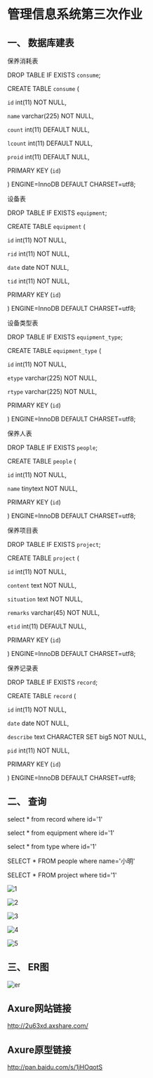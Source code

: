 管理信息系统第三次作业
====================
一、	数据库建表
---------------
保养消耗表

DROP TABLE IF EXISTS `consume`;

CREATE TABLE `consume` (

  `id` int(11) NOT NULL,
  
  `name` varchar(225) NOT NULL,
  
  `count` int(11) DEFAULT NULL,
  
  `lcount` int(11) DEFAULT NULL,
  
  `proid` int(11) DEFAULT NULL,
  
 PRIMARY KEY (`id`)
 
) ENGINE=InnoDB DEFAULT CHARSET=utf8;

设备表

DROP TABLE IF EXISTS `equipment`;

CREATE TABLE `equipment` ( 

  `id` int(11) NOT NULL,
  
  `rid` int(11) NOT NULL,
  
  `date` date NOT NULL,
  
  `tid` int(11) NOT NULL,
  
  PRIMARY KEY (`id`)
  
) ENGINE=InnoDB DEFAULT CHARSET=utf8;

设备类型表

DROP TABLE IF EXISTS `equipment_type`;

CREATE TABLE `equipment_type` (

  `id` int(11) NOT NULL, 
  
  `etype` varchar(225) NOT NULL,
  
  `rtype` varchar(225) NOT NULL,
  
  PRIMARY KEY (`id`)
  
) ENGINE=InnoDB DEFAULT CHARSET=utf8;

保养人表

DROP TABLE IF EXISTS `people`;

CREATE TABLE `people` (

  `id` int(11) NOT NULL,
  
  `name` tinytext NOT NULL,
  
  PRIMARY KEY (`id`)
  
) ENGINE=InnoDB DEFAULT CHARSET=utf8;

保养项目表

DROP TABLE IF EXISTS `project`;

CREATE TABLE `project` (

  `id` int(11) NOT NULL,
  
  `content` text NOT NULL,
  
  `situation` text NOT NULL,
  
  `remarks` varchar(45) NOT NULL,
  
  `etid` int(11) DEFAULT NULL,
  
  PRIMARY KEY (`id`)
  
) ENGINE=InnoDB DEFAULT CHARSET=utf8;

保养记录表

DROP TABLE IF EXISTS `record`;

CREATE TABLE `record` (

  `id` int(11) NOT NULL,
  
  `date` date NOT NULL,
  
  `describe` text CHARACTER SET big5 NOT NULL,
  
  `pid` int(11) NOT NULL,
  
  PRIMARY KEY (`id`)
  
) ENGINE=InnoDB DEFAULT CHARSET=utf8;

二、	查询
---------
select * from record where id='1'

select * from equipment where id='1'

select * from type where id='1'

SELECT * FROM people where name='小明'

SELECT * FROM project where tid='1'


![1](https://cloud.githubusercontent.com/assets/16081097/19418450/a277da3e-93f6-11e6-8b66-dbb64707cef2.jpg)

![2](https://cloud.githubusercontent.com/assets/16081097/19418476/21fb9af2-93f7-11e6-9c99-ed22c7602d48.png)

![3](https://cloud.githubusercontent.com/assets/16081097/19418480/2bbc1d64-93f7-11e6-98ee-670eed38f661.png)

![4](https://cloud.githubusercontent.com/assets/16081097/19418483/32881940-93f7-11e6-80d2-37faa6f9f4de.png)

![5](https://cloud.githubusercontent.com/assets/16081097/19418485/37a0a460-93f7-11e6-8ef9-a7233da57faa.png)


三、	ER图
----------
![er](https://cloud.githubusercontent.com/assets/16081097/19418487/3b1b302e-93f7-11e6-88c2-e295e0d800ae.png)

Axure网站链接
------------
http://2u63xd.axshare.com/

Axure原型链接
------------
http://pan.baidu.com/s/1jHOqotS
